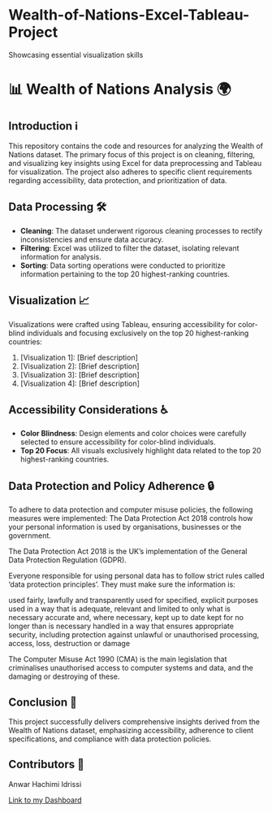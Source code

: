 # Wealth-of-Nations-Excel-Tableau-Project
Showcasing essential visualization skills
# 📊 Wealth of Nations Analysis 🌍

## Introduction ℹ️
This repository contains the code and resources for analyzing the Wealth of Nations dataset. The primary focus of this project is on cleaning, filtering, and visualizing key insights using Excel for data preprocessing and Tableau for visualization. The project also adheres to specific client requirements regarding accessibility, data protection, and prioritization of data.

## Data Processing 🛠️
- **Cleaning**: The dataset underwent rigorous cleaning processes to rectify inconsistencies and ensure data accuracy.
- **Filtering**: Excel was utilized to filter the dataset, isolating relevant information for analysis.
- **Sorting**: Data sorting operations were conducted to prioritize information pertaining to the top 20 highest-ranking countries.

## Visualization 📈
Visualizations were crafted using Tableau, ensuring accessibility for color-blind individuals and focusing exclusively on the top 20 highest-ranking countries:
1. [Visualization 1]: [Brief description]
2. [Visualization 2]: [Brief description]
3. [Visualization 3]: [Brief description]
4. [Visualization 4]: [Brief description]

## Accessibility Considerations ♿
- **Color Blindness**: Design elements and color choices were carefully selected to ensure accessibility for color-blind individuals.
- **Top 20 Focus**: All visuals exclusively highlight data related to the top 20 highest-ranking countries.

## Data Protection and Policy Adherence 🔒
To adhere to data protection and computer misuse policies, the following measures were implemented:
The Data Protection Act 2018 controls how your personal information is used by organisations, businesses or the government.

The Data Protection Act 2018 is the UK’s implementation of the General Data Protection Regulation (GDPR).

Everyone responsible for using personal data has to follow strict rules called ‘data protection principles’. They must make sure the information is:

used fairly, lawfully and transparently
used for specified, explicit purposes
used in a way that is adequate, relevant and limited to only what is necessary
accurate and, where necessary, kept up to date
kept for no longer than is necessary
handled in a way that ensures appropriate security, including protection against unlawful or unauthorised processing, access, loss, destruction or damage

The Computer Misuse Act 1990 (CMA) is the main legislation that criminalises unauthorised access to computer systems and data, and the damaging or destroying of these.

## Conclusion 🎉
This project successfully delivers comprehensive insights derived from the Wealth of Nations dataset, emphasizing accessibility, adherence to client specifications, and compliance with data protection policies.

## Contributors 🤝
Anwar Hachimi Idrissi

[Link to my Dashboard](https://public.tableau.com/app/profile/anwar.hachimi.idrissi/vizzes)
